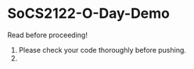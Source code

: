 # SoCS2122-O-Day-Demo

Read before proceeding!

1. Please check your code thoroughly before pushing.
2. 

